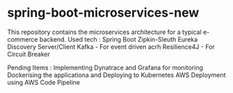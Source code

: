 # spring-boot-microservices-new
This repository contains the microservices architecture for a typical e-commerce backend.
Used tech : 
  Spring Boot
  Zipkin-Sleuth
  Eureka Discovery Server/Client
  Kafka - For event driven acrh
  Resilience4J - For Circuit Breaker
  
Pending Items :
  Implementing Dynatrace and Grafana for monitoring
  Dockerising the applicationa and Deploying to Kubernetes
  AWS Deployment using AWS Code Pipeline
